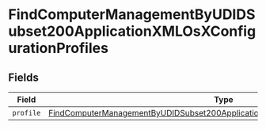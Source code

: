 # FindComputerManagementByUDIDSubset200ApplicationXMLOsXConfigurationProfiles


## Fields

| Field                                                                                                                                                                                               | Type                                                                                                                                                                                                | Required                                                                                                                                                                                            | Description                                                                                                                                                                                         |
| --------------------------------------------------------------------------------------------------------------------------------------------------------------------------------------------------- | --------------------------------------------------------------------------------------------------------------------------------------------------------------------------------------------------- | --------------------------------------------------------------------------------------------------------------------------------------------------------------------------------------------------- | --------------------------------------------------------------------------------------------------------------------------------------------------------------------------------------------------- |
| `profile`                                                                                                                                                                                           | [FindComputerManagementByUDIDSubset200ApplicationXMLOsXConfigurationProfilesProfile](../../models/operations/findcomputermanagementbyudidsubset200applicationxmlosxconfigurationprofilesprofile.md) | :heavy_minus_sign:                                                                                                                                                                                  | N/A                                                                                                                                                                                                 |